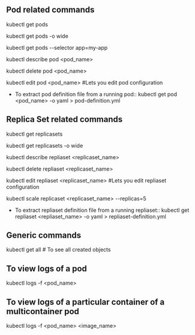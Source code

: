 ## Pod related commands

kubectl get pods

kubectl get pods -o wide

kubectl get pods --selector app=my-app

kubectl describe pod <pod_name>

kubectl delete pod <pod_name>

kubectl edit pod <pod_name> #Lets you edit pod configuration

* To extract pod definition file from a running pod::
kubectl get pod <pod_name> -o yaml > pod-definition.yml

## Replica Set related commands

kubectl get replicasets

kubectl get replicasets -o wide

kubectl describe repliaset <replicaset_name>

kubectl delete repliaset <replicaset_name>

kubectl edit repliaset <replicaset_name> #Lets you edit repliaset configuration

kubectl scale replicaset <replicaset_name> --replicas=5

* To extract repliaset definition file from a running repliaset::
kubectl get repliaset <repliaset_name> -o yaml > repliaset-definition.yml

## Generic commands

kubectl get all # To see all created objects

## To view logs of a pod

kubectl logs -f <pod_name>

## To view logs of a particular container of a multicontainer pod

kubectl logs -f <pod_name> <image_name>

